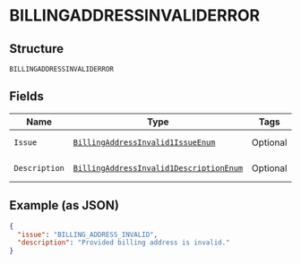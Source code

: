 
# BILLINGADDRESSINVALIDERROR

## Structure

`BILLINGADDRESSINVALIDERROR`

## Fields

| Name | Type | Tags | Description | Getter | Setter |
|  --- | --- | --- | --- | --- | --- |
| `Issue` | [`BillingAddressInvalid1IssueEnum`](../../doc/models/billing-address-invalid-1-issue-enum.md) | Optional | - | BillingAddressInvalid1IssueEnum getIssue() | setIssue(BillingAddressInvalid1IssueEnum issue) |
| `Description` | [`BillingAddressInvalid1DescriptionEnum`](../../doc/models/billing-address-invalid-1-description-enum.md) | Optional | - | BillingAddressInvalid1DescriptionEnum getDescription() | setDescription(BillingAddressInvalid1DescriptionEnum description) |

## Example (as JSON)

```json
{
  "issue": "BILLING_ADDRESS_INVALID",
  "description": "Provided billing address is invalid."
}
```

